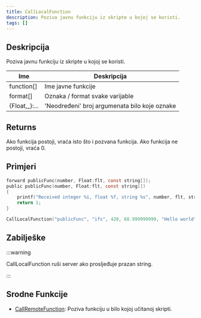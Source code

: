 ```yaml
---
title: CallLocalFunction
description: Poziva javnu funkciju iz skripte u kojoj se koristi.
tags: []
---
```


## Deskripcija

Poziva javnu funkciju iz skripte u kojoj se koristi.

| Ime            | Deskripcija                                   |
| -------------- | --------------------------------------------- |
| function[]     | Ime javne funkcije                            |
| format[]       | Oznaka / format svake varijable               |
| {Float,\_}:... | 'Neodređeni' broj argumenata bilo koje oznake |

## Returns

Ako funkcija postoji, vraća isto što i pozvana funkcija. Ako funkcija ne postoji, vraća 0.

## Primjeri

```c
forward publicFunc(number, Float:flt, const string[]);
public publicFunc(number, Float:flt, const string[])
{
    printf("Received integer %i, float %f, string %s", number, flt, string);
    return 1;
}

CallLocalFunction("publicFunc", "ifs", 420, 68.999999999, "Hello world");
```

## Zabilješke

:::warning

CallLocalFunction ruši server ako prosljeđuje prazan string.

:::

## Srodne Funkcije

- [CallRemoteFunction](CallRemoteFunction): Poziva funkciju u bilo kojoj učitanoj skripti.
